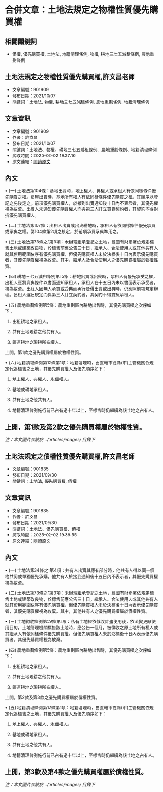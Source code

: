 # 合併文章：土地法規定之物權性質優先購買權

## 相關關鍵詞
- 債權, 優先購買權, 土地法, 地籍清理條例, 物權, 耕地三七五減租條例, 農地重劃條例

## 土地法規定之物權性質優先購買權,許文昌老師
- 文章編號：901909
- 發布日期：2021/10/07
- 關鍵詞：土地法, 物權, 耕地三七五減租條例, 農地重劃條例, 地籍清理條例


## 文章資訊
- 文章編號：901909
- 作者：許文昌
- 發布日期：2021/10/07
- 關鍵詞：土地法、物權、耕地三七五減租條例、農地重劃條例、地籍清理條例
- 爬取時間：2025-02-02 19:37:16
- 原文連結：[閱讀原文](https://real-estate.get.com.tw/Columns/detail.aspx?no=901909)

## 內文
• (一) 土地法第104條：基地出賣時，地上權人、典權人或承租人有依同樣條件優先購買之權。房屋出賣時，基地所有權人有依同樣條件優先購買之權。其順序以登記之先後定之。前項優先購買權人，於接到出賣通知後十日內不表示者，其優先權視為放棄。出賣人未通知優先購買權人而與第三人訂立買賣契約者，其契約不得對抗優先購買權人。

• (二) 土地法第107條：出租人出賣或出典耕地時，承租人有依同樣條件優先承買或承典之權。第104條第2項之規定，於前項承買承典準用之。

• (三) 土地法第73條之1第3項：未辦理繼承登記之土地，經國有財產署依規定標售土地或建築改良物，於標售前應公告三十日，繼承人、合法使用人或其他共有人就其使用範圍依序有優先購買權。但優先購買權人未於決標後十日內表示優先購買者，其優先購買權視為放棄。其中，繼承人及合法使用人之優先購買權屬於物權性質。

• (四) 耕地三七五減租條例第15條：耕地出賣或出典時，承租人有優先承受之權，出租人應將賣典條件以書面通知承租人，承租人在十五日內未以書面表示承受者，視為放棄。出租人因無人承買或受典而再行貶價出賣或出典時，仍應照前項規定辦理。出租人違反規定而與第三人訂立契約者，其契約不得對抗承租人。

• (五) 農地重劃條例第5條：農地重劃區內耕地出售時，其優先購買權之次序如下：

1. 出租耕地之承租人。

2. 共有土地現耕之他共有人。

3. 毗連耕地之現耕所有權人。

上開，第1款之優先購買權屬於物權性質。

• (六) 地籍清理條例第12條第1項：地籍清理時，由直轄市或縣(市)主管機關依規定代為標售之土地，其優先購買權人及優先順序如下：

1. 地上權人、典權人、永佃權人。

2. 基地或耕地承租人。

3. 共有土地之他共有人。

4. 地籍清理條例施行前已占有達十年以上，至標售時仍繼續為該土地之占有人。

上開，第1款及第2款之優先購買權屬於物權性質。
---
*注：本文圖片存放於 ../articles/images/ 目錄下*


## 土地法規定之債權性質優先購買權,許文昌老師
- 文章編號：901835
- 發布日期：2021/09/30
- 關鍵詞：土地法, 優先購買權, 債權


## 文章資訊
- 文章編號：901835
- 作者：許文昌
- 發布日期：2021/09/30
- 關鍵詞：土地法、優先購買權、債權
- 爬取時間：2025-02-02 19:36:55
- 原文連結：[閱讀原文](https://real-estate.get.com.tw/Columns/detail.aspx?no=901835)

## 內文
• (一) 土地法第34條之1第4項：共有人出賣其應有部分時，他共有人得以同一價格共同或單獨優先承購。他共有人於接到通知後十五日內不表示者，其優先購買權視為放棄。

• (二) 土地法第73條之1第3項：未辦理繼承登記之土地，經國有財產署依規定標售土地或建築改良物，於標售前應公告三十日，繼承人、合法使用人或其他共有人就其使用範圍依序有優先購買權。但優先購買權人未於決標後十日內表示優先購買者，其優先購買權視為放棄。其中，其他共有人之優先購買權屬於債權性質。

• (三) 土地徵收條例第59條第1項：私有土地經依徵收計畫使用後，依法變更原使用目的，土地管理機關標售該土地時，應公告一個月，被徵收之原土地所有權人或其繼承人有依同樣條件優先購買權。但優先購買權人未於決標後十日內表示優先購買者，其優先購買權視為放棄。

• (四) 農地重劃條例第5條：農地重劃區內耕地出售時，其優先購買權之次序如下：

1. 出租耕地之承租人。

2. 共有土地現耕之他共有人。

3. 毗連耕地之現耕所有權人。

上開，第2款及第3款之優先購買權屬於債權性質。

• (五) 地籍清理條例第12條第1項：地籍清理時，由直轄市或縣(市)主管機關依規定代為標售之土地，其優先購買權人及優先順序如下：

1. 地上權人、典權人、永佃權人。

2. 基地或耕地承租人。

3. 共有土地之他共有人。

4. 地籍清理條例施行前已占有達十年以上，至標售時仍繼續為該土地之占有人。

上開，第3款及第4款之優先購買權屬於債權性質。
---
*注：本文圖片存放於 ../articles/images/ 目錄下*

